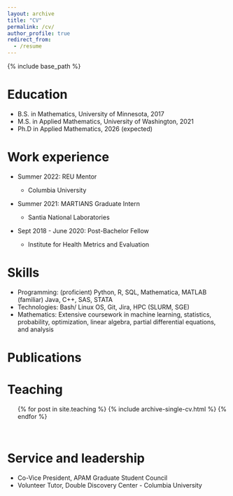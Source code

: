 ```yaml
---
layout: archive
title: "CV"
permalink: /cv/
author_profile: true
redirect_from:
  - /resume
---
```


{% include base_path %}

Education
======
* B.S. in Mathematics, University of Minnesota, 2017
* M.S. in Applied Mathematics, University of Washington, 2021
* Ph.D in Applied Mathematics, 2026 (expected)

Work experience
======
* Summer 2022: REU Mentor
  * Columbia University

* Summer 2021: MARTIANS Graduate Intern
  * Santia National Laboratories

* Sept 2018 - June 2020: Post-Bachelor Fellow
  * Institute for Health Metrics and Evaluation
  
Skills
======
* Programming: (proficient) Python, R, SQL, Mathematica, MATLAB (familiar) Java, C++, SAS, STATA
* Technologies: Bash/ Linux OS, Git, Jira, HPC (SLURM, SGE)
* Mathematics: Extensive coursework in machine learning, statistics, probability, optimization, linear algebra, partial differential equations, and analysis


Publications
======
  <!-- <ul>{% for post in site.publications %}
    {% include archive-single-cv.html %}
  {% endfor %}</ul> -->
  
<!-- Talks
======
  <ul>{% for post in site.talks %}
    {% include archive-single-talk-cv.html %}
  {% endfor %}</ul> -->
  
Teaching
======
  <ul>{% for post in site.teaching %}
    {% include archive-single-cv.html %}
  {% endfor %}</ul> 
  
Service and leadership
======
* Co-Vice President, APAM Graduate Student Council
* Volunteer Tutor, Double Discovery Center - Columbia University
